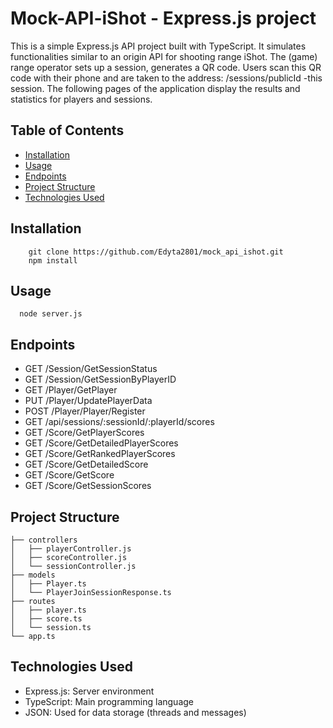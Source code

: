 # Mock-API-iShot - Express.js project

This is a simple Express.js API project built with TypeScript. It simulates functionalities similar to an origin API for shooting range iShot.
The (game) range operator sets up a session, generates a QR code.
Users scan this QR code with their phone and are taken to the address:
/sessions/publicId -this session.
The following pages of the application display the results and statistics for players and sessions.

## Table of Contents

-   [Installation](#installation)
-   [Usage](#usage)
-   [Endpoints](#endpoints)
-   [Project Structure](#project-structure)
-   [Technologies Used](#technologies-used)

## Installation

```
    git clone https://github.com/Edyta2801/mock_api_ishot.git
    npm install
```

## Usage

```
  node server.js
```

## Endpoints

-   GET /Session/GetSessionStatus
-   GET /Session/GetSessionByPlayerID
-   GET /Player/GetPlayer
-   PUT /Player/UpdatePlayerData
-   POST /Player/Player/Register
-   GET /api/sessions/:sessionId/:playerId/scores
-   GET /Score/GetPlayerScores
-   GET /Score/GetDetailedPlayerScores
-   GET /Score/GetRankedPlayerScores
-   GET /Score/GetDetailedScore
-   GET /Score/GetScore
-   GET /Score/GetSessionScores

## Project Structure

```
├── controllers
│   ├── playerController.js
│   ├── scoreController.js
│   └── sessionController.js
├── models
│   ├── Player.ts
│   └── PlayerJoinSessionResponse.ts
├── routes
│   ├── player.ts
│   ├── score.ts
│   └── session.ts
└── app.ts
```

## Technologies Used

-   Express.js: Server environment
-   TypeScript: Main programming language
-   JSON: Used for data storage (threads and messages)
